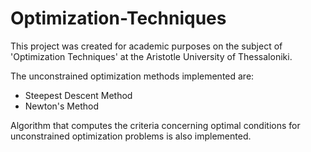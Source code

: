 # Optimization-Techniques

This project was created for academic purposes on the subject of 'Optimization Techniques' at the Aristotle University of Thessaloniki.

The unconstrained optimization methods implemented are:
* Steepest Descent Method
* Newton's Method

Algorithm that computes the criteria concerning optimal conditions for unconstrained optimization problems is also implemented.

